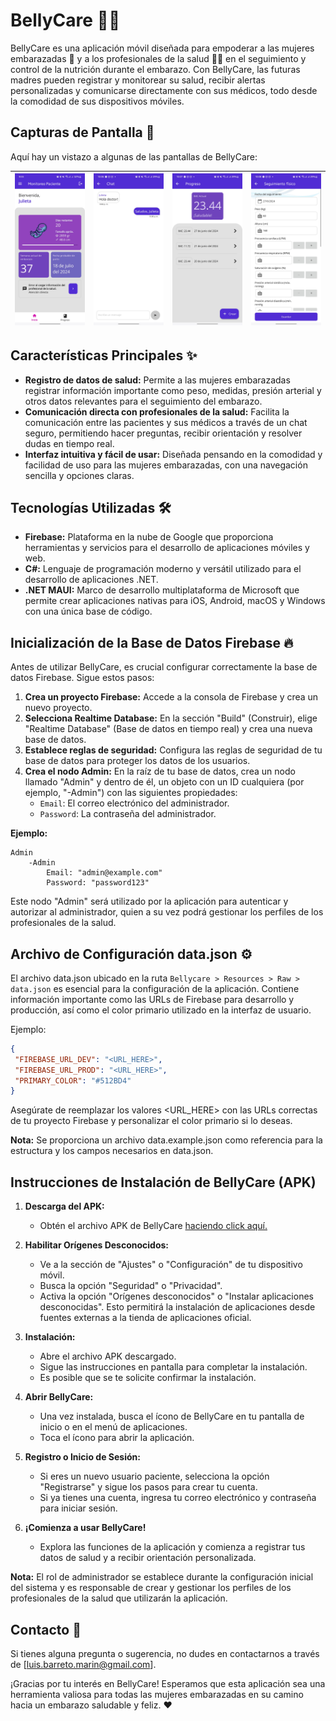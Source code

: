 # BellyCare 📱🤰

BellyCare es una aplicación móvil diseñada para empoderar a las mujeres embarazadas 🤰 y a los profesionales de la salud 👩‍⚕️ en el seguimiento y control de la nutrición durante el embarazo. 
Con BellyCare, las futuras madres pueden registrar y monitorear su salud, recibir alertas personalizadas y comunicarse directamente con sus médicos, todo desde la comodidad de sus dispositivos móviles.

## Capturas de Pantalla 📸

Aquí hay un vistazo a algunas de las pantallas de BellyCare:

|![](https://raw.githubusercontent.com/barreto-exe/bellycare/master/img/1.jpg)|![](https://raw.githubusercontent.com/barreto-exe/bellycare/master/img/2.jpg)|![](https://raw.githubusercontent.com/barreto-exe/bellycare/master/img/3.jpg)|![](https://raw.githubusercontent.com/barreto-exe/bellycare/master/img/4.jpg)|
|:-------------: |:---------------:|:-------------: |:---------------:|

## Características Principales ✨

- **Registro de datos de salud:** Permite a las mujeres embarazadas registrar información importante como peso, medidas, presión arterial y otros datos relevantes para el seguimiento del embarazo.
- **Comunicación directa con profesionales de la salud:** Facilita la comunicación entre las pacientes y sus médicos a través de un chat seguro, permitiendo hacer preguntas, recibir orientación y resolver dudas en tiempo real.
- **Interfaz intuitiva y fácil de usar:** Diseñada pensando en la comodidad y facilidad de uso para las mujeres embarazadas, con una navegación sencilla y opciones claras.

## Tecnologías Utilizadas 🛠️

- **Firebase:** Plataforma en la nube de Google que proporciona herramientas y servicios para el desarrollo de aplicaciones móviles y web.
- **C#:** Lenguaje de programación moderno y versátil utilizado para el desarrollo de aplicaciones .NET.
- **.NET MAUI:** Marco de desarrollo multiplataforma de Microsoft que permite crear aplicaciones nativas para iOS, Android, macOS y Windows con una única base de código.

## Inicialización de la Base de Datos Firebase 🔥

Antes de utilizar BellyCare, es crucial configurar correctamente la base de datos Firebase. Sigue estos pasos:

1.  **Crea un proyecto Firebase:** Accede a la consola de Firebase y crea un nuevo proyecto.
2.  **Selecciona Realtime Database:** En la sección "Build" (Construir), elige "Realtime Database" (Base de datos en tiempo real) y crea una nueva base de datos.
3.  **Establece reglas de seguridad:** Configura las reglas de seguridad de tu base de datos para proteger los datos de los usuarios.
4.  **Crea el nodo Admin:** En la raíz de tu base de datos, crea un nodo llamado "Admin" y dentro de él, un objeto con un ID cualquiera (por ejemplo, "-Admin") con las siguientes propiedades:
    *   `Email`: El correo electrónico del administrador.
    *   `Password`: La contraseña del administrador.

**Ejemplo:**

```
Admin
    -Admin
        Email: "admin@example.com"
        Password: "password123"
```

Este nodo "Admin" será utilizado por la aplicación para autenticar y autorizar al administrador, quien a su vez podrá gestionar los perfiles de los profesionales de la salud.

## Archivo de Configuración data.json ⚙️
El archivo data.json ubicado en la ruta `Bellycare > Resources > Raw > data.json` es esencial para la configuración de la aplicación. Contiene información importante como las URLs de Firebase para desarrollo y producción, así como el color primario utilizado en la interfaz de usuario.

Ejemplo:
``` Json
{
 "FIREBASE_URL_DEV": "<URL_HERE>",
 "FIREBASE_URL_PROD": "<URL_HERE>",
 "PRIMARY_COLOR": "#512BD4"
}
```

Asegúrate de reemplazar los valores <URL_HERE> con las URLs correctas de tu proyecto Firebase y personalizar el color primario si lo deseas.

**Nota:** Se proporciona un archivo data.example.json como referencia para la estructura y los campos necesarios en data.json.

## Instrucciones de Instalación de BellyCare (APK)

1.  **Descarga del APK:**
    *   Obtén el archivo APK de BellyCare [haciendo click aquí.](https://github.com/barreto-exe/bellycare/releases/download/v1.0.0/com.barretoexe.bellycare.apk)

2.  **Habilitar Orígenes Desconocidos:**
    *   Ve a la sección de "Ajustes" o "Configuración" de tu dispositivo móvil.
    *   Busca la opción "Seguridad" o "Privacidad".
    *   Activa la opción "Orígenes desconocidos" o "Instalar aplicaciones desconocidas". Esto permitirá la instalación de aplicaciones desde fuentes externas a la tienda de aplicaciones oficial.

3.  **Instalación:**
    *   Abre el archivo APK descargado.
    *   Sigue las instrucciones en pantalla para completar la instalación.
    *   Es posible que se te solicite confirmar la instalación.

4.  **Abrir BellyCare:**
    *   Una vez instalada, busca el ícono de BellyCare en tu pantalla de inicio o en el menú de aplicaciones.
    *   Toca el ícono para abrir la aplicación.

5.  **Registro o Inicio de Sesión:**
    *   Si eres un nuevo usuario paciente, selecciona la opción "Registrarse" y sigue los pasos para crear tu cuenta.
    *   Si ya tienes una cuenta, ingresa tu correo electrónico y contraseña para iniciar sesión.

6.  **¡Comienza a usar BellyCare!**
    *   Explora las funciones de la aplicación y comienza a registrar tus datos de salud y a recibir orientación personalizada.

**Nota:** El rol de administrador se establece durante la configuración inicial del sistema y es responsable de crear y gestionar los perfiles de los profesionales de la salud que utilizarán la aplicación.

## Contacto 📧

Si tienes alguna pregunta o sugerencia, no dudes en contactarnos a través de [luis.barreto.marin@gmail.com].

¡Gracias por tu interés en BellyCare! Esperamos que esta aplicación sea una herramienta valiosa para todas las mujeres embarazadas en su camino hacia un embarazo saludable y feliz. ❤️
